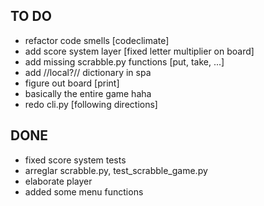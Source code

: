 ## TO DO
- refactor code smells [codeclimate]
- add score system layer [fixed letter multiplier on board]
- add missing scrabble.py functions [put, take, ...]
- add //local?// dictionary in spa
- figure out board [print]
- basically the entire game haha
- redo cli.py [following directions] 

## DONE
- fixed score system tests
- arreglar scrabble.py, test_scrabble_game.py
- elaborate player
- added some menu functions